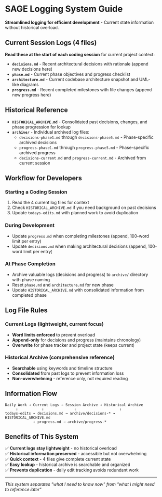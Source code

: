 # SAGE Logging System Guide

**Streamlined logging for efficient development** - Current state information without historical overload.

## Current Session Logs (4 files)

**Read these at the start of each coding session** for current project context:

- **`decisions.md`** - Recent architectural decisions with rationale (append new decisions here)
- **`phase.md`** - Current phase objectives and progress checklist  
- **`architecture.md`** - Current codebase architecture snapshot and UML-like diagrams
- **`progress.md`** - Recent completed milestones with file changes (append new progress here)

## Historical Reference

- **`HISTORICAL_ARCHIVE.md`** - Consolidated past decisions, changes, and phase progression for lookup
- **`archive/`** - Individual archived log files:
  - `decisions-phase1.md` through `decisions-phase5.md` - Phase-specific archived decisions
  - `progress-phase1.md` through `progress-phase5.md` - Phase-specific archived progress
  - `decisions-current.md` and `progress-current.md` - Archived from current session

## Workflow for Developers

### **Starting a Coding Session**
1. Read the 4 current log files for context
2. Check `HISTORICAL_ARCHIVE.md` if you need background on past decisions
3. Update `todays-edits.md` with planned work to avoid duplication

### **During Development**
- Update `progress.md` when completing milestones (append, 100-word limit per entry)
- Update `decisions.md` when making architectural decisions (append, 100-word limit per entry)

### **At Phase Completion**
- Archive valuable logs (decisions and progress) to `archive/` directory with phase naming
- Reset `phase.md` and `architecture.md` for new phase
- Update `HISTORICAL_ARCHIVE.md` with consolidated information from completed phase

## Log File Rules

### **Current Logs (lightweight, current focus)**
- **Word limits enforced** to prevent overload
- **Append-only** for decisions and progress (maintains chronology)
- **Overwrite** for phase tracker and project state (keeps current)

### **Historical Archive (comprehensive reference)**
- **Searchable** using keywords and timeline structure
- **Consolidated** from past logs to prevent information loss
- **Non-overwhelming** - reference only, not required reading

## Information Flow

```
Daily Work → Current Logs → Session Archive → Historical Archive
     ↓           ↓              ↓                    ↓
todays-edits → decisions.md → archive/decisions-* → HISTORICAL_ARCHIVE.md
             → progress.md → archive/progress-*
```

## Benefits of This System

✅ **Current logs stay lightweight** - no historical overload  
✅ **Historical information preserved** - accessible but not overwhelming  
✅ **Quick context** - 4 files give complete current state  
✅ **Easy lookup** - historical archive is searchable and organized  
✅ **Prevents duplication** - daily edit tracking avoids redundant work  

---

*This system separates "what I need to know now" from "what I might need to reference later"*